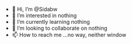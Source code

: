 - 👋 Hi, I’m @Sidabw
- 👀 I’m interested in nothing
- 🌱 I’m currently learning nothing
- 💞️ I’m looking to collaborate on nothing
- 📫 How to reach me ...no way, neither window

<!---
Sidabw/Sidabw is a ✨ special ✨ repository because its `README.md` (this file) appears on your GitHub profile.
You can click the Preview link to take a look at your changes.
--->
